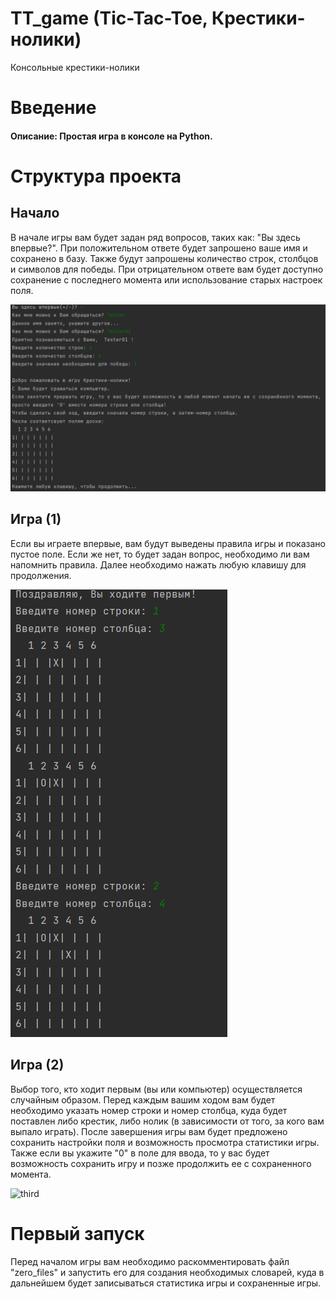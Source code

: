 # TT_game (Tic-Tac-Toe, Крестики-нолики)
Консольные крестики-нолики

# Введение
#### Описание: Простая игра в консоле на Python.

# Структура проекта
## Начало
В начале игры вам будет задан ряд вопросов, таких как: "Вы здесь впервые?". При положительном ответе будет запрошено ваше имя и сохранено в базу. Также будут запрошены количество строк, столбцов и символов для победы. При отрицательном ответе вам будет доступно сохранение с последнего момента или использование старых настроек поля.

![first](/screenshots/first.PNG)

## Игра (1)
Если вы играете впервые, вам будут выведены правила игры и показано пустое поле. Если же нет, то будет задан вопрос, необходимо ли вам напомнить правила. Далее необходимо нажать любую клавишу для продолжения.

![second](/screenshots/second.PNG)

## Игра (2)
Выбор того, кто ходит первым (вы или компьютер) осуществляется случайным образом. Перед каждым вашим ходом вам будет необходимо указать номер строки и номер столбца, куда будет поставлен либо крестик, либо нолик (в зависимости от того, за кого вам выпало играть). После завершения игры вам будет предложено сохранить настройки поля и возможность просмотра статистики игры. Также если вы укажите "0" в поле для ввода, то у вас будет возможность сохранить игру и позже продолжить ее с сохраненного момента.

![third](/screenshots/trird.PNG)


# Первый запуск
Перед началом игры вам необходимо раскомментировать файл "zero_files" и запустить его для создания необходимых словарей, куда в дальнейшем будет записываться статистика игры и сохраненные игры.
